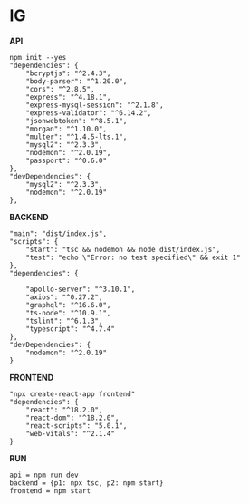 # IG

**API**

    npm init --yes
    "dependencies": {
        "bcryptjs": "^2.4.3",
        "body-parser": "^1.20.0",
        "cors": "^2.8.5",
        "express": "^4.18.1",
        "express-mysql-session": "^2.1.8",
        "express-validator": "^6.14.2",
        "jsonwebtoken": "^8.5.1",
        "morgan": "^1.10.0",
        "multer": "^1.4.5-lts.1",
        "mysql2": "^2.3.3",
        "nodemon": "^2.0.19",
        "passport": "^0.6.0"
    },
    "devDependencies": {
        "mysql2": "^2.3.3",
        "nodemon": "^2.0.19"
    },

**BACKEND**
 
    "main": "dist/index.js",
    "scripts": {
        "start": "tsc && nodemon && node dist/index.js",
        "test": "echo \"Error: no test specified\" && exit 1"
    },
    "dependencies": {

        "apollo-server": "^3.10.1",
        "axios": "^0.27.2",
        "graphql": "^16.6.0",
        "ts-node": "^10.9.1",
        "tslint": "^6.1.3",
        "typescript": "^4.7.4"
    },
    "devDependencies": {
        "nodemon": "^2.0.19"
    }


**FRONTEND**
    
    "npx create-react-app frontend"
    "dependencies": {
        "react": "^18.2.0",
        "react-dom": "^18.2.0",
        "react-scripts": "5.0.1",
        "web-vitals": "^2.1.4"
    }
**RUN**

    api = npm run dev
    backend = {p1: npx tsc, p2: npm start}
    frontend = npm start
